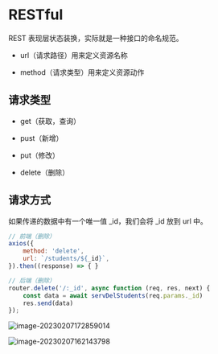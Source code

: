 # RESTful

REST 表现层状态装换，实际就是一种接口的命名规范。

- url（请求路径）用来定义资源名称

- method（请求类型）用来定义资源动作

## 请求类型

- get（获取，查询）

- pust（新增）

- put（修改）

- delete（删除）

## 请求方式

如果传递的数据中有一个唯一值 \_id，我们会将 \_id 放到 url 中。

```js
// 前端（删除）
axios({
    method: 'delete',
    url: `/students/${_id}`,
}).then((response) => { }

// 后端（删除）
router.delete('/:_id', async function (req, res, next) {
    const data = await servDelStudents(req.params._id)
    res.send(data)
});
```

![image-20230207172859014](https://img.xbin.cn/images/2023/07/24-03-28-60ab8b.png)

![image-20230207162143798](https://img.xbin.cn/images/2023/07/24-03-28-b3cd2c.png)
